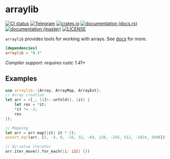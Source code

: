 # arraylib
[![CI status](https://github.com/WaffleLapkin/arraylib/workflows/Continuous%20integration/badge.svg)](https://github.com/WaffleLapkin/arraylib/actions)
[![Telegram](https://img.shields.io/badge/tg-WaffleLapkin-9cf?logo=telegram)](https://vee.gg/t/WaffleLapkin)
[![crates.io](http://meritbadge.herokuapp.com/arraylib)](https://crates.io/crates/arraylib)
[![documentation (docs.rs)](https://docs.rs/arraylib/badge.svg)](https://docs.rs/arraylib)
[![documentation (master)](https://img.shields.io/badge/docs-master-blue)](https://arraylib.netlify.com/arraylib)
[![LICENSE](https://img.shields.io/badge/license-MIT-blue.svg)](LICENSE)

`arraylib` provides tools for working with arrays. See [docs](https://docs.rs/arraylib) for more.  

```toml
[dependencies]
arraylib = "0.3"
```

_Compiler support: requires rustc 1.41+_

## Examples

```rust
use arraylib::{Array, ArrayMap, ArrayExt};
// Array creation
let arr = <[_; 11]>::unfold(1, |it| {
    let res = *it;
    *it *= -2;
    res
});

// Mapping
let arr = arr.map(|it| it * 2);
assert_eq!(arr, [2, -4, 8, -16, 32, -64, 128, -256, 512, -1024, 2048]);

// By-value iterator
arr.iter_move().for_each(|i: i32| {})
```
